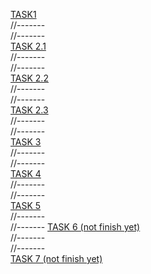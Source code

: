 [TASK1](http://htmlpreview.github.io/?https://github.com/vvvmvvv/FE14/blob/master/html%2Bcss/task1/index.html)<br />
//-------<br />
//-------<br />
[TASK 2.1](http://htmlpreview.github.io/?https://github.com/vvvmvvv/FE14/blob/master/html%2Bcss/task2.1/index.html)<br />
//-------<br />
//-------<br />
[TASK 2.2](http://htmlpreview.github.io/?https://github.com/vvvmvvv/FE14/blob/master/html%2Bcss/task2.2/index.html)<br />
//-------<br />
//-------<br />
[TASK 2.3](http://htmlpreview.github.io/?https://github.com/vvvmvvv/FE14/blob/master/html%2Bcss/task2.3/index.html)<br />
//-------<br />
//-------<br />
[TASK 3](http://htmlpreview.github.io/?https://github.com/vvvmvvv/FE14/blob/master/html%2Bcss/task3/index.html)<br />
//-------<br />
//-------<br />
[TASK 4](http://htmlpreview.github.io/?https://github.com/vvvmvvv/FE14/blob/master/html%2Bcss/task4/index.html)<br />
//-------<br />
//-------<br />
[TASK 5](http://htmlpreview.github.io/?https://github.com/vvvmvvv/FE14/blob/master/html%2Bcss/task5/index.html)<br />
//-------<br />
//-------
[TASK 6 (not finish yet)](http://htmlpreview.github.io/?https://github.com/vvvmvvv/FE14/blob/master/html%2Bcss/task1/index.html)<br />
//-------<br />
//-------<br />
[TASK 7 (not finish yet)](http://htmlpreview.github.io/?https://github.com/vvvmvvv/FE14/blob/master/html%2Bcss/task1/index.html)<br />


